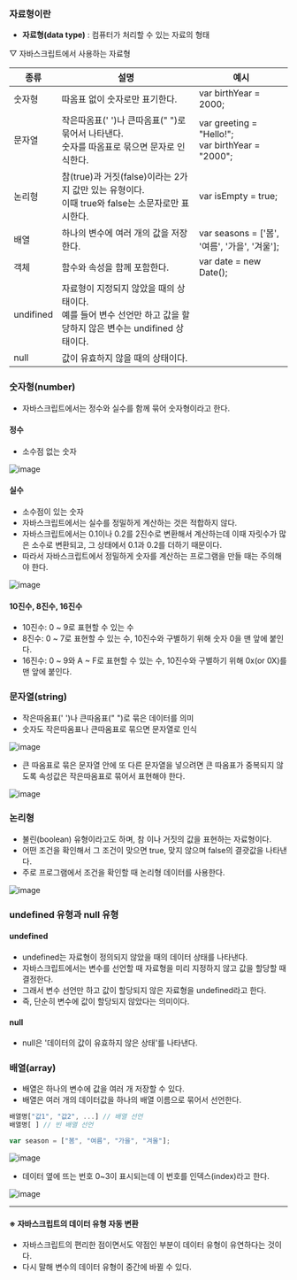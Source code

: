 ### 자료형이란

- **자료형(data type)** : 컴퓨터가 처리할 수 있는 자료의 형태

▽ 자바스크립트에서 사용하는 자료형

종류|설명|예시
--|--|--
숫자형 | 따옴표 없이 숫자로만 표기한다. | var birthYear = 2000;
문자열 | 작은따옴표(' ')나 큰따옴표(" ")로 묶어서 나타낸다. <br> 숫자를 따옴표로 묶으면 문자로 인식한다. | var greeting = "Hello!"; <br> var birthYear = "2000";
논리형 | 참(true)과 거짓(false)이라는 2가지 값만 있는 유형이다.<br> 이때 true와 false는 소문자로만 표시한다. | var isEmpty = true;
배열 | 하나의 변수에 여러 개의 값을 저장한다. | var seasons = ['봄', '여름', '가을', '겨울'];
객체 | 함수와 속성을 함께 포함한다. | var date = new Date();
undifined | 자료형이 지정되지 않았을 때의 상태이다. <br> 예를 들어 변수 선언만 하고 값을 할당하지 않은 변수는 undifined 상태이다.
null | 값이 유효하지 않을 때의 상태이다.

### 숫자형(number)

- 자바스크립트에서는 정수와 실수를 함께 묶어 숫자형이라고 한다.

#### 정수

- 소수점 없는 숫자

![image](https://github.com/Seonghyun-Park/Web/assets/121333241/548e5788-ce45-4132-bbbd-7a2df1aa1437)

#### 실수

- 소수점이 있는 숫자
- 자바스크립트에서는 실수를 정밀하게 계산하는 것은 적합하지 않다.
- 자바스크립트에서는 0.1이나 0.2를 2진수로 변환해서 계산하는데 이때 자릿수가 많은 소수로 변환되고, 그 상태에서 0.1과 0.2를 더하기 때문이다.
- 따라서 자바스크립트에서 정밀하게 숫자를 계산하는 프로그램을 만들 때는 주의해야 한다.

![image](https://github.com/Seonghyun-Park/Web/assets/121333241/2659e2af-24aa-468a-a9d9-5d1eef61c0b6)

#### 10진수, 8진수, 16진수

- 10진수: 0 ~ 9로 표현할 수 있는 수
- 8진수: 0 ~ 7로 표현할 수 있는 수, 10진수와 구별하기 위해 숫자 0을 맨 앞에 붙인다.
- 16진수: 0 ~ 9와 A ~ F로 표현할 수 있는 수, 10진수와 구별하기 위해 0x(or 0X)를 맨 앞에 붙인다.

### 문자열(string)

- 작은따옴표(' ')나 큰따옴표(" ")로 묶은 데이터를 의미
- 숫자도 작은따옴표나 큰따옴표로 묶으면 문자열로 인식

![image](https://github.com/Seonghyun-Park/Web/assets/121333241/791891d4-731a-4b9e-873b-1630b936240c)

- 큰 따옴표로 묶은 문자열 안에 또 다른 문자열을 넣으려면 큰 따옴표가 중복되지 않도록 속성값은 작은따옴표로 묶어서 표현해야 한다.

![image](https://github.com/Seonghyun-Park/Web/assets/121333241/94e0634c-4f20-4fb0-8d14-35e2d0070a77)

### 논리형

- 불린(boolean) 유형이라고도 하며, 참 이나 거짓의 값을 표현하는 자료형이다.
- 어떤 조건을 확인해서 그 조건이 맞으면 true, 맞지 않으며 false의 결괏값을 나타낸다.
- 주로 프로그램에서 조건을 확인할 때 논리형 데이터를 사용한다.

![image](https://github.com/Seonghyun-Park/Web/assets/121333241/c933dc2d-6c4c-4d00-aa32-f4141f415245)

### undefined 유형과 null 유형

#### undefined

- undefined는 자료형이 정의되지 않았을 때의 데이터 상태를 나타낸다.
- 자바스크립트에서는 변수를 선언할 때 자료형을 미리 지정하지 않고 값을 할당할 때 결정한다.
- 그래서 변수 선언만 하고 값이 할당되지 않은 자료형을 undefined라고 한다.
- 즉, 단순히 변수에 값이 할당되지 않았다는 의미이다.

#### null

- null은 '데이터의 값이 유효하지 않은 상태'를 나타낸다.

### 배열(array)

- 배열은 하나의 변수에 값을 여러 개 저장할 수 있다.
- 배열은 여러 개의 데이터값을 하나의 배열 이름으로 묶어서 선언한다.

```js
배열명["값1", "값2", ...] // 배열 선언
배열명[ ] // 빈 배열 선언
```
```js
var season = ["봄", "여름", "가을", "겨울"];
```
![image](https://github.com/Seonghyun-Park/Web/assets/121333241/4529d960-56e2-4219-8624-ce0a86265a54)

- 데이터 옆에 뜨는 번호 0~3이 표시되는데 이 번호를 인덱스(index)라고 한다.

![image](https://github.com/Seonghyun-Park/Web/assets/121333241/41fcc49e-ccdd-4348-92f3-43f6c9c2aa0e)

---

#### ※ 자바스크립트의 데이터 유형 자동 변환

- 자바스크립트의 편리한 점이면서도 약점인 부분이 데이터 유형이 유연하다는 것이다.
- 다시 말해 변수의 데이터 유형이 중간에 바뀔 수 있다.